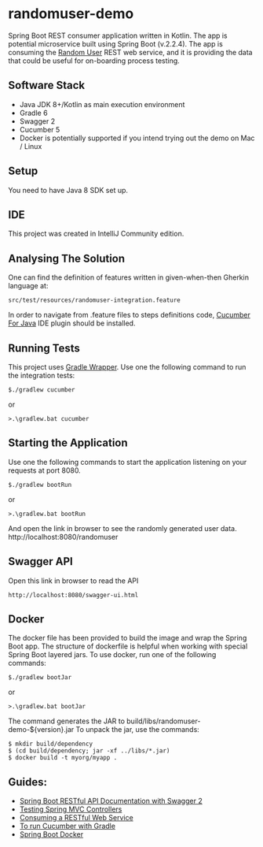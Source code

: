 # randomuser-demo
Spring Boot REST consumer application written in Kotlin.
The app is potential microservice built using Spring Boot (v.2.2.4).
The app is consuming the [Random User](https://randomuser.me/) REST web service,
and it is providing the data that could be useful for on-boarding process testing.

## Software Stack
* Java JDK 8+/Kotlin as main execution environment
* Gradle 6
* Swagger 2
* Cucumber 5
* Docker is potentially supported if you intend trying out the demo on Mac / Linux 
## Setup
You need to have Java 8 SDK set up.
## IDE
This project was created in IntelliJ Community edition.

## Analysing The Solution
One can find the definition of features written in given-when-then Gherkin language at:
```
src/test/resources/randomuser-integration.feature
```
In order to navigate from .feature files to steps definitions code,
[Cucumber For Java](https://plugins.jetbrains.com/search?search=Cucumber) IDE plugin should be installed.

## Running Tests
This project uses [Gradle Wrapper](https://docs.gradle.org/current/userguide/gradle_wrapper.html).
Use one the following command to run the integration tests:
```
$./gradlew cucumber 
```
or
```
>.\gradlew.bat cucumber
```
## Starting the Application
Use one the following commands to start the application listening on your requests at port 8080.
```
$./gradlew bootRun 
```
or
``` 
>.\gradlew.bat bootRun
```
And open the link in browser to see the randomly generated user data.
http://localhost:8080/randomuser

## Swagger API
Open this link in browser to read the API 
```
http://localhost:8080/swagger-ui.html
```
## Docker
The docker file has been provided to build the image and wrap the Spring Boot app.
The structure of dockerfile is helpful when working with special Spring Boot layered jars.
To use docker, run one of the following commands:
```
$./gradlew bootJar
```
or
```
>.\gradlew.bat bootJar
```
The command generates the JAR to 
build/libs/randomuser-demo-${version}.jar
To unpack the jar, use the commands:
```
$ mkdir build/dependency
$ (cd build/dependency; jar -xf ../libs/*.jar)
$ docker build -t myorg/myapp .
```
## Guides:
* [Spring Boot RESTful API Documentation with Swagger 2](https://springframework.guru/spring-boot-restful-api-documentation-with-swagger-2/)
* [Testing Spring MVC Controllers](https://dzone.com/articles/unit-and-integration-tests-in-spring-boot)
* [Consuming a RESTful Web Service](https://spring.io/guides/gs/consuming-rest/)
* [To run Cucumber with Gradle](https://cucumber.io/docs/installation/java/#gradle)
* [Spring Boot Docker](https://spring.io/guides/topicals/spring-boot-docker/)